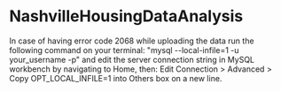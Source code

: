 # NashvilleHousingDataAnalysis

In case of having error code 2068 while uploading the data run the following command on your terminal: "mysql --local-infile=1 -u your_username -p" and edit the server connection string in MySQL workbench by navigating to Home, then: Edit Connection > Advanced > Copy OPT_LOCAL_INFILE=1 into Others box on a new line.
